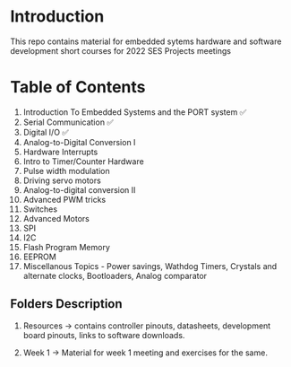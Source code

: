 # Introduction

This repo contains material for embedded sytems hardware and software development short courses for 2022 SES Projects meetings

# Table of Contents
1. Introduction To Embedded Systems and the PORT system :white_check_mark:
2. Serial Communication :white_check_mark:
3. Digital I/O :white_check_mark:
4. Analog-to-Digital Conversion I
5. Hardware Interrupts
6. Intro to Timer/Counter Hardware
7. Pulse width modulation
8. Driving servo motors
9. Analog-to-digital conversion II
10. Advanced PWM tricks
11. Switches
12. Advanced Motors
13. SPI
14. I2C
15. Flash Program Memory
16. EEPROM
17. Miscellanous Topics - Power savings, Wathdog Timers, Crystals and alternate clocks, Bootloaders, Analog comparator


## Folders Description
1. Resources -> contains controller pinouts, datasheets, development board pinouts, links to software downloads.

2. Week 1 -> Material for week 1 meeting and exercises for the same.
